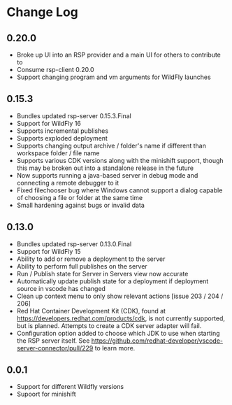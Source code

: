 # Change Log

## 0.20.0
- Broke up UI into an RSP provider and a main UI for others to contribute to
- Consume rsp-client 0.20.0
- Support changing program and vm arguments for WildFly launches

## 0.15.3
- Bundles updated rsp-server 0.15.3.Final
- Support for WildFly 16
- Supports incremental publishes
- Supports exploded deployment
- Supports changing output archive / folder's name if different than workspace folder / file name
- Supports various CDK versions along with the minishift support, though this may be broken out into a standalone release in the future
- Now supports running a java-based server in debug mode and connecting a remote debugger to it
- Fixed filechooser bug where Windows cannot support a dialog capable of choosing a file or folder at the same time
- Small hardening against bugs or invalid data

## 0.13.0
- Bundles updated rsp-server 0.13.0.Final
- Support for WildFly 15
- Ability to add or remove a deployment to the server
- Ability to perform full publishes on the server
- Run / Publish state for Server in Servers view now accurate
- Automatically update publish state for a deployment if deployment source in vscode has changed
- Clean up context menu to only show relevant actions [issue 203 / 204 / 206]
- Red Hat Container Development Kit (CDK), found at https://developers.redhat.com/products/cdk, is not currently supported, but is planned. Attempts to create a CDK server adapter will fail. 
- Configuration option added to choose which JDK to use when starting the RSP server itself. See https://github.com/redhat-developer/vscode-server-connector/pull/229 to learn more.

## 0.0.1
- Support for different Wildfly versions
- Supoort for minishift


